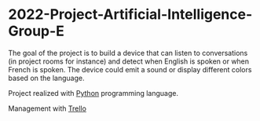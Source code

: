 # 2022-Project-Artificial-Intelligence-Group-E

The goal of the project is to build a device that can listen to conversations (in project rooms for instance) and detect when English is spoken or when French is spoken. The device could emit a sound or display different colors based on the language.

Project realized with [Python](https://en.wikipedia.org/wiki/Python_(programming_language)) programming language.

Management with [Trello](https://trello.com/b/qxVEFxP7/ai-algosup-language)